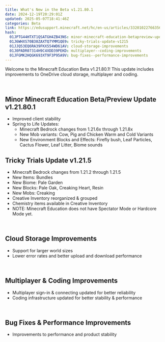 ```yaml
---
title: What's New in the Beta v1.21.80.1
date: 2024-12-19T20:29:01Z
updated: 2025-05-07T18:41:46Z
categories: Beta
link: https://edusupport.minecraft.net/hc/en-us/articles/33201022766356-What-s-New-in-the-Beta-v1-21-80-1
hash:
  01JPTG44HTXT1QSATGH4ZB43NS: minor-minecraft-education-betapreview-update-v121801
  01J6WHXS70B30ZAXTQ7YMM1QE9: tricky-trials-update-v1215
  01JJQ53EQ6RA39FKX554WD61AV: cloud-storage-improvements
  01J0PADR07314H9C4XDD39PEKD: multiplayer--coding-improvements
  01JFGMK2HQGK693XT9F3P95A9V: bug-fixes--performance-improvements
---
```


Welcome to the Minecraft Education Beta v1.21.80.1! This update includes improvements to OneDrive cloud storage, multiplayer and coding.

 

## **Minor Minecraft Education Beta/Preview Update v1.21.80.1**

- Improved client stability
- Spring to Life Updates:
  - Minecraft Bedrock changes from 1.21.6x through 1.21.8x
  - New Mob variants: Cow, Pig and Chicken Warm and Cold Variants
  - New Environment Blocks and Effects: Firefly bush, Leaf Particles, Cactus Flower, Leaf Litter, Biome sounds

## **Tricky Trials Update v1.21.5**

- Minecraft Bedrock changes from 1.21.2 through 1.21.5
- New Items: Bundles
- New Biome: Pale Garden
- New Blocks: Pale Oak, Creaking Heart, Resin
- New Mobs: Creaking
- Creative Inventory reorganized & grouped
- Chemistry items available in Creative Inventory
- NOTE: Minecraft Education does not have Spectator Mode or Hardcore Mode yet.

 

## **Cloud Storage Improvements**

- Support for larger world sizes
- Lower error rates and better upload and download performance 

 

## **Multiplayer & Coding Improvements**

- Multiplayer sign-in & connecting updated for better reliability
- Coding infrastructure updated for better stability & performance

 

## **Bug Fixes & Performance Improvements**

- Improvements to performance and product stability
